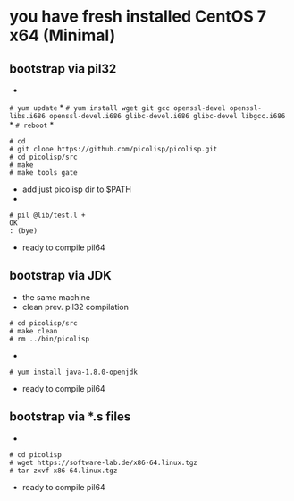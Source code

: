 # you have fresh installed CentOS 7 x64 (Minimal)

## bootstrap via pil32
* 
```# yum update```
* 
```# yum install wget git gcc openssl-devel openssl-libs.i686 openssl-devel.i686 glibc-devel.i686 glibc-devel libgcc.i686```
* 
```# reboot```
* 
```
# cd
# git clone https://github.com/picolisp/picolisp.git
# cd picolisp/src
# make
# make tools gate
```
* add just picolisp dir to $PATH
*
```
# pil @lib/test.l +
OK
: (bye)
```
* ready to compile pil64

## bootstrap via JDK
* the same machine
* clean prev. pil32 compilation
```
# cd picolisp/src
# make clean
# rm ../bin/picolisp
```
* 
```
# yum install java-1.8.0-openjdk
```
* ready to compile pil64

## bootstrap via *.s files
*
```
# cd picolisp
# wget https://software-lab.de/x86-64.linux.tgz
# tar zxvf x86-64.linux.tgz
```
* ready to compile pil64


